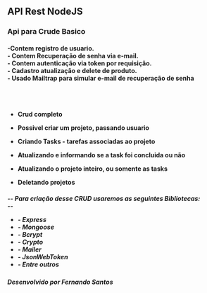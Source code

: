 ## API Rest NodeJS

<h3>Api para Crude Basico</h3>

<h4> -Contem registro de usuario. <br>
- Contem Recuperação de senha via e-mail.<br>
- Contem autenticação via token por requisição.<br>
- Cadastro atualização e delete de produto. <br>
- Usado Mailtrap para simular e-mail de recuperação de senha
<br><br><br><br>

- Crud completo

- Possivel criar um projeto, passando usuario
- Criando Tasks -  tarefas associadas ao projeto
- Atualizando e informando se a task foi concluida ou não
- Atualizando o projeto inteiro, ou somente as tasks
- Deletando projetos
</h4>

<h5>
    -- Para criação desse CRUD usaremos as seguintes Bibliotecas: <br>--
    <ul>
    <li> - Express </li>
    <li> - Mongoose </li>
    <li> - Bcrypt </li>
    <li> - Crypto </li>
    <li> - Mailer </li>
    <li> - JsonWebToken </li>
    <li> - Entre outros </li>
    </ul> 
</h5>

<h5>Desenvolvido por <strong> Fernando Santos</strong></h5>